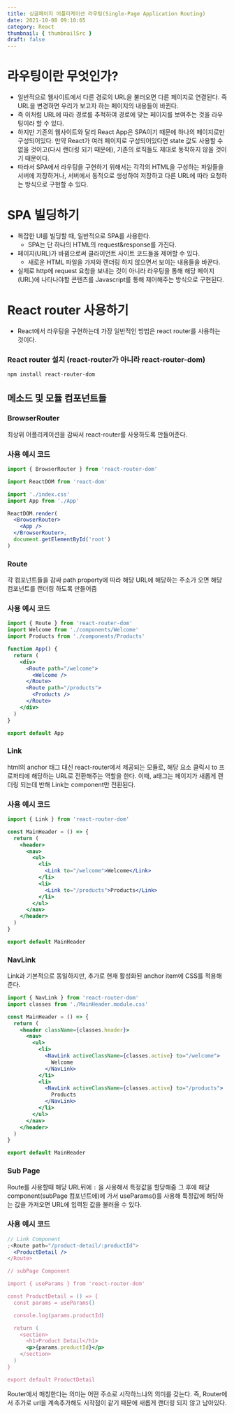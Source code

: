 ```yaml
---
title: 싱글페이지 어플리케이션 라우팅(Single-Page Application Routing)
date: 2021-10-08 09:10:65
category: React
thumbnail: { thumbnailSrc }
draft: false
---
```


# 라우팅이란 무엇인가?

- 일반적으로 웹사이트에서 다른 경로의 URL을 불러오면 다른 페이지로 연결된다. 즉 URL을 변경하면 우리가 보고자 하는 페이지의 내용들이 바뀐다.
- 즉 이처럼 URL에 따라 경로를 추적하여 경로에 맞는 페이지를 보여주는 것을 라우팅이라 할 수 있다.
- 하지만 기존의 웹사이트와 달리 React App은 SPA이기 때문에 하나의 페이지로만 구성되어있다. 만약 React가 여러 페이지로 구성되어있다면 state 값도 사용할 수 없을 것이고(다시 랜더링 되기 때문에), 기존의 로직들도 제대로 동작하지 않을 것이기 때문이다.
- 따라서 SPA에서 라우팅을 구현하기 위해서는 각각의 HTML을 구성하는 파일들을 서버에 저장하거나, 서버에서 동적으로 생성하여 저장하고 다른 URL에 따라 요청하는 방식으로 구현할 수 있다.

# SPA 빌딩하기

- 복잡한 UI를 빌딩할 때, 일반적으로 SPA를 사용한다.
  - SPA는 단 하나의 HTML의 request&response를 가진다.
- 페이지(URL)가 바뀜으로써 클라이언트 사이트 코드들을 제어할 수 있다.
  - 새로운 HTML 파일을 가져와 랜더링 하지 않으면서 보이는 내용들을 바꾼다.
- 실제로 http에 request 요청을 보내는 것이 아니라 라우팅을 통해 해당 페이지(URL)에 나타나야할 콘텐츠를 Javascript를 통해 제어해주는 방식으로 구현된다.

# React router 사용하기

- React에서 라우팅을 구현하는데 가장 일반적인 방법은 react router를 사용하는 것이다.

### React router 설치 (react-router가 아니라 react-router-dom)

```bash
npm install react-router-dom
```

## 메소드 및 모듈 컴포넌트들

### BrowserRouter

최상위 어플리케이션을 감싸서 react-router를 사용하도록 만들어준다.

### 사용 예시 코드

```jsx
import { BrowserRouter } from 'react-router-dom'

import ReactDOM from 'react-dom'

import './index.css'
import App from './App'

ReactDOM.render(
  <BrowserRouter>
    <App />
  </BrowserRouter>,
  document.getElementById('root')
)
```

### Route

각 컴포넌트들을 감싸 path property에 따라 해당 URL에 해당하는 주소가 오면 해당 컴포넌트를 랜더링 하도록 만들어줌

### 사용 예시 코드

```jsx
import { Route } from 'react-router-dom'
import Welcome from './components/Welcome'
import Products from './components/Products'

function App() {
  return (
    <div>
      <Route path="/welcome">
        <Welcome />
      </Route>
      <Route path="/products">
        <Products />
      </Route>
    </div>
  )
}

export default App
```

### Link

html의 anchor 태그 대신 react-router에서 제공되는 모듈로, 해당 요소 클릭시 to 프로퍼티에 해당하는 URL로 전환해주는 역할을 한다. 이때, a태그는 페이지가 새롭게 랜더링 되는데 반해 Link는 component만 전환된다.

### 사용 예시 코드

```jsx
import { Link } from 'react-router-dom'

const MainHeader = () => {
  return (
    <header>
      <nav>
        <ul>
          <li>
            <Link to="/welcome">Welcome</Link>
          </li>
          <li>
            <Link to="/products">Products</Link>
          </li>
        </ul>
      </nav>
    </header>
  )
}

export default MainHeader
```

### NavLink

Link과 기본적으로 동일하지만, 추가로 현재 활성화된 anchor item에 CSS를 적용해준다.

```jsx
import { NavLink } from 'react-router-dom'
import classes from './MainHeader.module.css'

const MainHeader = () => {
  return (
    <header className={classes.header}>
      <nav>
        <ul>
          <li>
            <NavLink activeClassName={classes.active} to="/welcome">
              Welcome
            </NavLink>
          </li>
          <li>
            <NavLink activeClassName={classes.active} to="/products">
              Products
            </NavLink>
          </li>
        </ul>
      </nav>
    </header>
  )
}

export default MainHeader
```

### Sub Page

Route를 사용할때 해당 URL뒤에 `:` 을 사용해서 특정값을 할당해줌 그 후에 해당 component(subPage 컴포넌트에)에 가서 useParams()를 사용해 특정값에 해당하는 값을 가져오면 URL에 입력된 값을 불러올 수 있다.

### 사용 예시 코드

```jsx
// Link Component
;<Route path="/product-detail/:productId">
  <ProductDetail />
</Route>

// subPage Component

import { useParams } from 'react-router-dom'

const ProductDetail = () => {
  const params = useParams()

  console.log(params.productId)

  return (
    <section>
      <h1>Product Detail</h1>
      <p>{params.productId}</p>
    </section>
  )
}

export default ProductDetail
```

Router에서 매칭한다는 의미는 어떤 주소로 시작하느냐의 의미를 갖는다. 즉, Router에서 추가로 url을 계속추가해도 시작점이 같기 때문에 새롭게 랜더링 되지 않고 남아있다.
